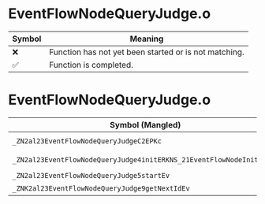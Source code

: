 # EventFlowNodeQueryJudge.o
| Symbol | Meaning 
| ------------- | ------------- 
| :x: | Function has not yet been started or is not matching. 
| :white_check_mark: | Function is completed. 


# EventFlowNodeQueryJudge.o
| Symbol (Mangled) | Symbol (Demangled) | Decompiled? |
| ------------- |  ------------- | ------------- |
| `_ZN2al23EventFlowNodeQueryJudgeC2EPKc` | `al::EventFlowNodeQueryJudge::EventFlowNodeQueryJudge(char const*)` | :x: |
| `_ZN2al23EventFlowNodeQueryJudge4initERKNS_21EventFlowNodeInitInfoE` | `al::EventFlowNodeQueryJudge::init(al::EventFlowNodeInitInfo const&)` | :x: |
| `_ZN2al23EventFlowNodeQueryJudge5startEv` | `al::EventFlowNodeQueryJudge::start(void)` | :x: |
| `_ZNK2al23EventFlowNodeQueryJudge9getNextIdEv` | `al::EventFlowNodeQueryJudge::getNextId(void)const` | :x: |
